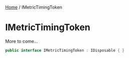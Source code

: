 [Home](/README.md) / IMetricTimingToken

# IMetricTimingToken
More to come...

```cs
public interface IMetricTimingToken : IDisposable { }
```